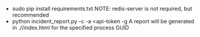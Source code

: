 * sudo pip install requirements.txt
NOTE: redis-server is not required, but recommended
* python incident_report.py -c <cbserverurl> -a <api-token -g <process-guid>
A report will be generated in ./<process-guid>/index.html for the specified process GUID
